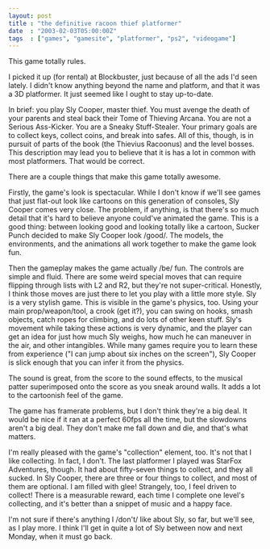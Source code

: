 ```yaml
---
layout: post
title : "the definitive racoon thief platformer"
date  : "2003-02-03T05:00:00Z"
tags  : ["games", "gamesite", "platformer", "ps2", "videogame"]
---
```

This game totally rules.

I picked it up (for rental) at Blockbuster, just because of all the ads I'd seen lately.  I didn't know anything beyond the name and platform, and that it was a 3D platformer.  It just seemed like I ought to stay up-to-date.

In brief: you play Sly Cooper, master thief.  You must avenge the death of your parents and steal back their Tome of Thieving Arcana.  You are not a Serious Ass-Kicker.  You are a Sneaky Stuff-Stealer.  Your primary goals are to collect keys, collect coins, and break into safes.  All of this, though, is in pursuit of parts of the book (the Thievius Racoonus) and the level bosses.  This description may lead you to believe that it is has a lot in common with most platformers.  That would be correct.

There are a couple things that make this game totally awesome.

Firstly, the game's look is spectacular.  While I don't know if we'll see games that just flat-out look like cartoons on this generation of consoles, Sly Cooper comes very close.  The problem, if anything, is that there's so much detail that it's hard to believe anyone could've animated the game.  This is a good thing: between looking good and looking totally like a cartoon, Sucker Punch decided to make Sly Cooper look /good/.  The models, the environments, and the animations all work together to make the game look fun.

Then the gameplay makes the game actually /be/ fun.  The controls are simple and fluid.  There are some weird special moves that can require flipping through lists with L2 and R2, but they're not super-critical.  Honestly, I think those moves are just there to let you play with a little more style.  Sly is a very stylish game.  This is visible in the game's physics, too.  Using your main prop/weapon/tool, a crook (get it?), you can swing on hooks, smash objects, catch ropes for climbing, and do lots of other keen stuff.  Sly's movement while taking these actions is very dynamic, and the player can get an idea for just how much Sly weighs, how much he can maneuver in the air, and other intangibles.  While many games require you to learn these from experience ("I can jump about six inches on the screen"), Sly Cooper is slick enough that you can infer it from the physics.

The sound is great, from the score to the sound effects, to the musical patter superimposed onto the score as you sneak around walls.  It adds a lot to the cartoonish feel of the game.

The game has framerate problems, but I don't think they're a big deal.  It would be nice if it ran at a perfect 60fps all the time, but the slowdowns aren't a big deal.  They don't make me fall down and die, and that's what matters.

I'm really pleased with the game's "collection" element, too.  It's not that I like collecting.  In fact, I don't.  The last platformer I played was StarFox Adventures, though.  It had about fifty-seven things to collect, and they all sucked.  In Sly Cooper, there are three or four things to collect, and most of them are optional.  I am filled with glee!  Strangely, too, I feel driven to collect!  There is a measurable reward, each time I complete one level's collecting, and it's better than a snippet of music and a happy face.

I'm not sure if there's anything I /don't/ like about Sly, so far, but we'll see, as I play more.  I think I'll get in quite a lot of Sly between now and next Monday, when it must go back.

